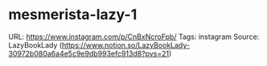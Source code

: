 # mesmerista-lazy-1

URL: https://www.instagram.com/p/CnBxNcroFpb/
Tags: instagram
Source: LazyBookLady (https://www.notion.so/LazyBookLady-30972b080a6a4e5c9e9db993efc913d8?pvs=21)